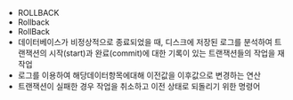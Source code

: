 ﻿- ROLLBACK
- Rollback
- RollBack
- 데이터베이스가 비정상적으로 종료되었을 때, 디스크에 저장된 로그를 분석하여 트랜잭션의 시작(start)과 완료(commit)에 대한 기록이 있는 트랜잭션들의 작업을 재작업
- 로그를 이용하여 해당데이터항목에대해 이전값을 이후값으로 변경하는 연산
- 트랜잭션이 실패한 경우 작업을 취소하고 이전 상태로 되돌리기 위한 명령어
